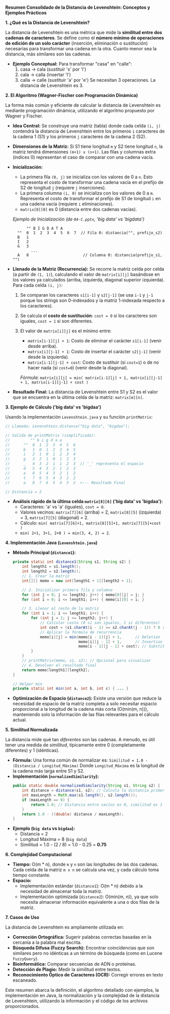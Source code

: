 **Resumen Consolidado de la Distancia de Levenshtein: Conceptos y Ejemplos Prácticos**

**1. ¿Qué es la Distancia de Levenshtein?**

La distancia de Levenshtein es una métrica que mide la **similitud entre dos cadenas de caracteres**. Se define como el **número mínimo de operaciones de edición de un solo carácter** (inserción, eliminación o sustitución) necesarias para transformar una cadena en la otra. Cuanto menor sea la distancia, más similares son las cadenas.

* **Ejemplo Conceptual:** Para transformar "casa" en "calle":
    1.  casa -> cala (sustituir 's' por 'l')
    2.  cala -> calla (insertar 'l')
    3.  calla -> calle (sustituir 'a' por 'e')
        Se necesitan 3 operaciones. La distancia de Levenshtein es 3.

**2. El Algoritmo (Wagner-Fischer con Programación Dinámica)**

La forma más común y eficiente de calcular la distancia de Levenshtein es mediante programación dinámica, utilizando el algoritmo propuesto por Wagner y Fischer.

* **Idea Central:** Se construye una matriz (tabla) donde cada celda `(i, j)` contendrá la distancia de Levenshtein entre los primeros `i` caracteres de la cadena 1 (S1) y los primeros `j` caracteres de la cadena 2 (S2).
* **Dimensiones de la Matriz:** Si S1 tiene longitud `m` y S2 tiene longitud `n`, la matriz tendrá dimensiones `(m+1) x (n+1)`. Las filas y columnas extra (índices 0) representan el caso de comparar con una cadena vacía.

* **Inicialización:**
    * La primera fila `(0, j)` se inicializa con los valores de 0 a `n`. Esto representa el costo de transformar una cadena vacía en el prefijo de S2 de longitud `j` (requiere `j` inserciones).
    * La primera columna `(i, 0)` se inicializa con los valores de 0 a `m`. Representa el costo de transformar el prefijo de S1 de longitud `i` en una cadena vacía (requiere `i` eliminaciones).
    * `matrix[0][0]` es 0 (distancia entre dos cadenas vacías).

  *Ejemplo de Inicialización (de `04-C.pptx`, 'big data' vs 'bigdata')*
    ```
          "" B I G D A T A
      ""  0  1  2  3  4  5  6  7  // Fila 0: distancia("", prefijo_s2)
      B   1
      I   2
      G   3
            ...
      A   8                        // Columna 0: distancia(prefijo_s1, "")
    ```

* **Llenado de la Matriz (Recurrencia):** Se recorre la matriz celda por celda (a partir de `(1, 1)`), calculando el valor de `matrix[i][j]` basándose en los valores ya calculados (arriba, izquierda, diagonal superior izquierda). Para cada celda `(i, j)`:
    1.  Se comparan los caracteres `s1[i-1]` y `s2[j-1]` (se usa `i-1` y `j-1` porque los strings son 0-indexados y la matriz 1-indexada respecto a los caracteres).
    2.  Se calcula el **costo de sustitución**: `cost = 0` si los caracteres son iguales, `cost = 1` si son diferentes.
    3.  El valor de `matrix[i][j]` es el mínimo entre:
        * `matrix[i-1][j] + 1`: Costo de eliminar el carácter `s1[i-1]` (venir desde arriba).
        * `matrix[i][j-1] + 1`: Costo de insertar el carácter `s2[j-1]` (venir desde la izquierda).
        * `matrix[i-1][j-1] + cost`: Costo de sustituir (si `cost=1`) o de no hacer nada (si `cost=0`) (venir desde la diagonal).

        *Fórmula:*
        `matrix[i][j] = min( matrix[i-1][j] + 1, matrix[i][j-1] + 1, matrix[i-1][j-1] + cost )`

* **Resultado Final:** La distancia de Levenshtein entre S1 y S2 es el valor que se encuentra en la última celda de la matriz: `matrix[m][n]`.

**3. Ejemplo de Cálculo ('big data' vs 'bigdaa')**

Usando la implementación `Levenshtein.java` y su función `printMatrix`:

```java
// Llamada: Levenshtein.distance("big data", "bigdaa");

// Salida de printMatrix (simplificada):
//         "" b i g d a a
//      ""  0  1  2  3  4  5  6
//      b   1  0  1  2  3  4  5
//      i   2  1  0  1  2  3  4
//      g   3  2  1  0  1  2  3
//      _   4  3  2  1  1  2  3  // '_' representa el espacio
//      d   5  4  3  2  1  2  3
//      a   6  5  4  3  2  1  2
//      t   7  6  5  4  3  2  2
//      a   8  7  6  5  4  3  2  <--- Resultado Final

// Distancia = 2
```

* **Análisis rápido de la última celda `matrix[8][6]` ('big data' vs 'bigdaa'):**
    * Caracteres: 'a' vs 'a' (iguales), `cost = 0`.
    * Valores vecinos: `matrix[7][6]` (arriba) = 2, `matrix[8][5]` (izquierda) = 3, `matrix[7][5]` (diagonal) = 2.
    * Cálculo: `min( matrix[7][6]+1, matrix[8][5]+1, matrix[7][5]+cost )`
    * `min( 2+1, 3+1, 2+0 ) = min(3, 4, 2) = 2`.

**4. Implementación Java (`Levenshtein.java`)**

* **Método Principal (`distance1`):**
    ```java
    private static int distance1(String s1, String s2) {
        int length1 = s1.length();
        int length2 = s2.length();
        // 1. Crear la matriz
        int[][] memo = new int[length1 + 1][length2 + 1];

        // 2. Inicializar primera fila y columna
        for (int j = 0; j <= length2; j++) { memo[0][j] = j; }
        for (int i = 0; i <= length1; i++) { memo[i][0] = i; }

        // 3. Llenar el resto de la matriz
        for (int i = 1; i <= length1; i++) {
            for (int j = 1; j <= length2; j++) {
                // Calcular costo (0 si son iguales, 1 si diferentes)
                int cost = (s1.charAt(i - 1) == s2.charAt(j - 1)) ? 0 : 1;
                // Aplicar la fórmula de recurrencia
                memo[i][j] = min(memo[i - 1][j] + 1,      // Deletion
                                 memo[i][j - 1] + 1,      // Insertion
                                 memo[i - 1][j - 1] + cost); // Substitution/Match
            }
        }
        // printMatrix(memo, s1, s2); // Opcional para visualizar
        // 4. Devolver el resultado final
        return memo[length1][length2];
    }

    // Helper min
    private static int min(int a, int b, int c) { ... }
    ```
* **Optimización de Espacio (`distance2`):** Existe una versión que reduce la necesidad de espacio de la matriz completa a solo necesitar espacio proporcional a la longitud de la cadena más corta (O(min(m, n))), manteniendo solo la información de las filas relevantes para el cálculo actual.

**5. Similitud Normalizada**

La distancia mide qué tan *diferentes* son las cadenas. A menudo, es útil tener una medida de *similitud*, típicamente entre 0 (completamente diferentes) y 1 (idénticas).

* **Fórmula:** Una forma común de normalizar es:
  `Similitud = 1.0 - (Distancia / Longitud_Máxima)`
  Donde `Longitud_Máxima` es la longitud de la cadena más larga entre S1 y S2.
* **Implementación (`normalizedSimilarity`):**
    ```java
    public static double normalizedSimilarity(String s1, String s2) {
        int distance = distance(s1, s2); // Calcula la distancia primero
        int maxLength = Math.max(s1.length(), s2.length());
        if (maxLength == 0) {
            return 1.0; // Distancia entre vacíos es 0, similitud es 1
        }
        return 1.0 - ((double) distance / maxLength);
    }
    ```
* **Ejemplo (`big data` vs `bigdaa`):**
    * Distancia = 2
    * Longitud Máxima = 8 (`big data`)
    * Similitud = 1.0 - (2 / 8) = 1.0 - 0.25 = **0.75**

**6. Complejidad Computacional**

* **Tiempo:** O(m * n), donde `m` y `n` son las longitudes de las dos cadenas. Cada celda de la matriz `m x n` se calcula una vez, y cada cálculo toma tiempo constante.
* **Espacio:**
    * Implementación estándar (`distance1`): O(m * n) debido a la necesidad de almacenar toda la matriz.
    * Implementación optimizada (`distance2`): O(min(m, n)), ya que solo necesita almacenar información equivalente a una o dos filas de la matriz.

**7. Casos de Uso**

La distancia de Levenshtein es ampliamente utilizada en:

* **Corrección Ortográfica:** Sugerir palabras correctas basadas en la cercanía a la palabra mal escrita.
* **Búsqueda Difusa (Fuzzy Search):** Encontrar coincidencias que son similares pero no idénticas a un término de búsqueda (como en Lucene `FuzzyQuery`).
* **Bioinformática:** Comparar secuencias de ADN o proteínas.
* **Detección de Plagio:** Medir la similitud entre textos.
* **Reconocimiento Óptico de Caracteres (OCR):** Corregir errores en texto escaneado.

Este resumen abarca la definición, el algoritmo detallado con ejemplos, la implementación en Java, la normalización y la complejidad de la distancia de Levenshtein, utilizando la información y el código de los archivos proporcionados.